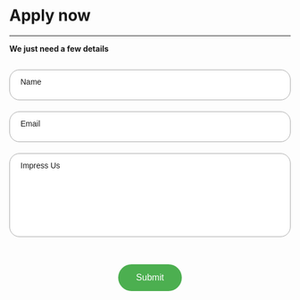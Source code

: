 <!-- Job Application Feedback Form -->

<style>
.input-container {
    position: relative;
    width: 100%;
    height: 55px;
    margin-bottom: 20px;
}
.input-container input:valid + .input-label,
.input-container:focus-within .input-label {
    top: 10%;
    font-size: 12px;
}
.styled-input,
.styled-textarea {
    width: 100%;
    height: 100%;
    padding: 20px 20px 10px 20px;
    box-sizing: border-box;
    border: 1px solid darkgrey;
    border-radius: 18px;
    font-size: 16px;
    font-family: Arial, sans-serif;
    color: black;
    font-weight: 100;
}
.styled-textarea {
    height: 150px;
    resize: none;
}
.input-label {
    position: absolute;
    left: 20px;
    top: 30%;
    transform: translateY(-10%);
    transition: 0.2s ease;
    font-family: Arial, sans-serif;
    font-weight: 100;
}
.input-container:focus-within .input-label {
    top: 10%;
    font-size: 12px;
}
#button-container {
    display: flex;
    justify-content: center;
    align-items: center;
}
.submit-button {
    background-color: #4CAF50;
    border: none;
    color: white;
    padding: 15px 32px;
    text-align: center;
    text-decoration: none;
    display: inline-block;
    font-size: 16px;
    margin: 4px 2px;
    cursor: pointer;
    transition-duration: 0.4s;
    border-radius: 25px;
}
.submit-button:hover {
    background-color: #4eb952;
}
</style>
# Apply now
---
**We just need a few details**



<form action="https://formsubmit.co/7dda0715e6ff9af6994fe982d887c530" method="POST">
    <div style="padding-top: 15px;"></div>
    <div class="input-container">
        <input type="text" id="name" name="name" class="styled-input" required>
        <label for="name" class="input-label">Name</label>
    </div>
    <div class="input-container">
        <input type="email" id="email" name="email" class="styled-input" required>
        <label for="email" class="input-label">Email</label>
    </div>
    <div class="input-container">
        <textarea id="impress_us" name="impress_us" class="styled-input styled-textarea" required></textarea>
        <label for="impress_us" class="input-label">Impress Us</label>
    </div>
    <input type="hidden" name="_next" value="https://cleanmybuilding.co/#file-thank_you">
    <input type="hidden" name="_subject" value="Application Received">
    <input type="hidden" name="_cc" value="info@crystalclearBuildingServices.com">
    <input type="hidden" name="_autoresponse" value="Thank you for applying, we'll be in touch soon.">
    <div style="height: 80px;"></div> <!-- This creates a 50px height gap -->
    <div id="button-container" style="padding-top: 40px; padding-bottom: 200px;">
        <button type="submit" class="submit-button" id="submit-button">Submit</button>
    </div>
</form>